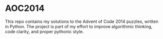 # AOC2014

This repo contains my solutions to the Advent of Code 2014 puzzles, written in Python. The project is part of my effort to improve algorithmic thinking, code clarity, and proper pythonic style.
